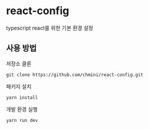 # react-config

typescript react를 위한 기본 환경 설정

## 사용 방법

저장소 클론

```
git clone https://github.com/chmini/react-config.git
```

패키지 설치

```
yarn install
```

개발 환경 실행

```
yarn run dev
```
